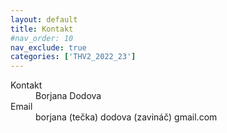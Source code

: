 ```yaml
---
layout: default
title: Kontakt
#nav_order: 10
nav_exclude: true
categories: ['THV2_2022_23']
---
```

<dl>
<dt>Kontakt</dt><dd>Borjana Dodova</dd>
<dt>Email</dt><dd>borjana (tečka) dodova (zavináč) gmail.com</dd>
</dl>

